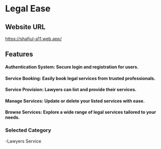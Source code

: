 # Legal Ease
## Website URL
https://shafiul-a11.web.app/

## Features
#### Authentication System: Secure login and registration for users.
#### Service Booking: Easily book legal services from trusted professionals.
#### Service Provision: Lawyers can list and provide their services.
#### Manage Services: Update or delete your listed services with ease.
#### Browse Services: Explore a wide range of legal services tailored to your needs.

### Selected Category 
-Lawyers Service 
